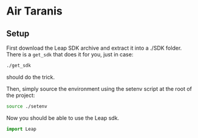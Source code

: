 # Air Taranis

## Setup

First download the Leap SDK archive and extract it into a ./SDK folder. There is a `get_sdk` that does it for you, just in case:

```bash
./get_sdk
```
should do the trick.

Then, simply source the environment using the setenv script at the root of the project:

```bash
source ./setenv
```

Now you should be able to use the Leap sdk.
```python
import Leap
```
